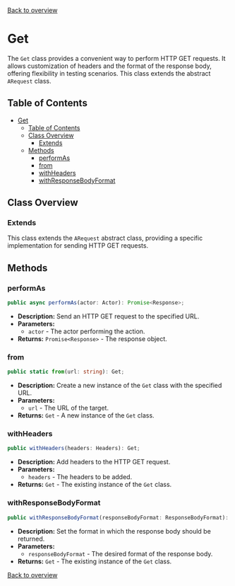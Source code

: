 [Back to overview](../../screenplay_elements.md)

# Get

The `Get` class provides a convenient way to perform HTTP GET requests. It allows customization of headers and the format of the response body, offering flexibility in testing scenarios. This class extends the abstract `ARequest` class. 

## Table of Contents

- [Get](#get)
  - [Table of Contents](#table-of-contents)
  - [Class Overview](#class-overview)
    - [Extends](#extends)
  - [Methods](#methods)
    - [performAs](#performas)
    - [from](#from)
    - [withHeaders](#withheaders)
    - [withResponseBodyFormat](#withresponsebodyformat)

## Class Overview

### Extends

This class extends the `ARequest` abstract class, providing a specific implementation for sending HTTP GET requests.

## Methods

### performAs

```typescript
public async performAs(actor: Actor): Promise<Response>;
```

- **Description:** Send an HTTP GET request to the specified URL.
- **Parameters:**
  - `actor` - The actor performing the action.
- **Returns:** `Promise<Response>` - The response object.

### from

```typescript
public static from(url: string): Get;
```

- **Description:** Create a new instance of the `Get` class with the specified URL.
- **Parameters:**
  - `url` - The URL of the target.
- **Returns:** `Get` - A new instance of the `Get` class.

### withHeaders

```typescript
public withHeaders(headers: Headers): Get;
```

- **Description:** Add headers to the HTTP GET request.
- **Parameters:**
  - `headers` - The headers to be added.
- **Returns:** `Get` - The existing instance of the `Get` class.

### withResponseBodyFormat

```typescript
public withResponseBodyFormat(responseBodyFormat: ResponseBodyFormat): Get;
```

- **Description:** Set the format in which the response body should be returned.
- **Parameters:**
  - `responseBodyFormat` - The desired format of the response body.
- **Returns:** `Get` - The existing instance of the `Get` class.

[Back to overview](../../screenplay_elements.md)